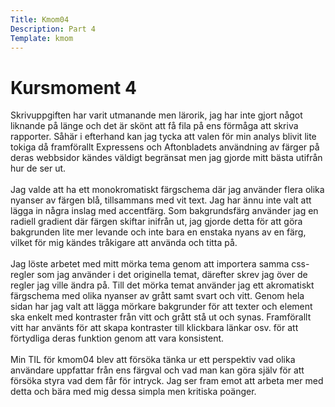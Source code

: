 ```yaml
---
Title: Kmom04
Description: Part 4
Template: kmom
---
```


Kursmoment 4
==================

Skrivuppgiften har varit utmanande men lärorik, jag har inte gjort något liknande på länge och det är skönt att få fila på ens förmåga att skriva rapporter. Såhär i efterhand kan jag tycka att valen för min analys blivit lite tokiga då framförallt Expressens och Aftonbladets användning av färger på deras webbsidor kändes väldigt begränsat men jag gjorde mitt bästa utifrån hur de ser ut.
<br><br>
Jag valde att ha ett monokromatiskt färgschema där jag använder flera olika nyanser av färgen blå, tillsammans med vit text. Jag har ännu inte valt att lägga in några inslag med accentfärg. Som bakgrundsfärg använder jag en radiell gradient där färgen skiftar inifrån ut, jag gjorde detta för att göra bakgrunden lite mer levande och inte bara en enstaka nyans av en färg, vilket för mig kändes tråkigare att använda och titta på.
<br><br>
Jag löste arbetet med mitt mörka tema genom att importera samma css-regler som jag använder i det originella temat, därefter skrev jag över de regler jag ville ändra på. Till det mörka temat använder jag ett akromatiskt färgschema med olika nyanser av grått samt svart och vitt. Genom hela sidan har jag valt att lägga mörkare bakgrunder för att texter och element ska enkelt med kontraster från vitt och grått stå ut och synas. Framförallt vitt har använts för att skapa kontraster till klickbara länkar osv. för att förtydliga deras funktion genom att vara konsistent.
<br><br>
Min TIL för kmom04 blev att försöka tänka ur ett perspektiv vad olika användare uppfattar från ens färgval och vad man kan göra själv för att försöka styra vad dem får för intryck. Jag ser fram emot att arbeta mer med detta och bära med mig dessa simpla men kritiska poänger.
